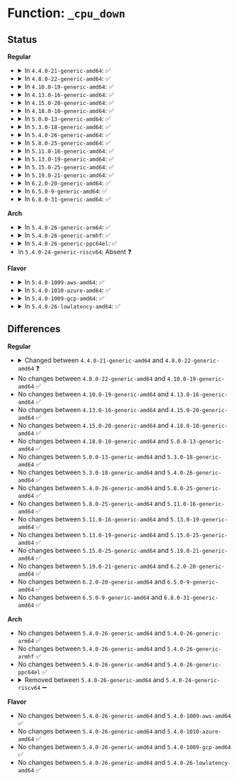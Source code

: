 # Function: <code>_cpu_down</code>

## Status
<b>Regular</b>
<ul>
<li>
<details>
<summary>In <code>4.4.0-21-generic-amd64</code>: ✅</summary>

```c
int _cpu_down(unsigned int cpu, int tasks_frozen)
```

```json
{
  "name": "_cpu_down",
  "collision_type": "Unique Static",
  "inline_type": "No",
  "funcs": [
    {
      "addr": 18446744071579374848,
      "name": "_cpu_down",
      "external": false,
      "loc": "kernel/cpu.c:339",
      "file": "kernel/cpu.c",
      "inline": "seen, unknown",
      "caller_inline": [],
      "caller_func": [
        "kernel/cpu.c:cpu_down",
        "kernel/cpu.c:disable_nonboot_cpus"
      ]
    }
  ],
  "symbols": [
    {
      "addr": 18446744071579374848,
      "name": "_cpu_down",
      "section": ".text",
      "bind": "STB_LOCAL",
      "size": 759
    }
  ]
}
```
</details>
</li>
<li>
<details>
<summary>In <code>4.8.0-22-generic-amd64</code>: ✅</summary>

```c
int _cpu_down(unsigned int cpu, int tasks_frozen, enum cpuhp_state target)
```

```json
{
  "name": "_cpu_down",
  "collision_type": "Unique Static",
  "inline_type": "No",
  "funcs": [
    {
      "addr": 18446744071587834128,
      "name": "_cpu_down",
      "external": false,
      "loc": "kernel/cpu.c:796",
      "file": "kernel/cpu.c",
      "inline": "seen, unknown",
      "caller_inline": [],
      "caller_func": [
        "kernel/cpu.c:disable_nonboot_cpus",
        "kernel/cpu.c:do_cpu_down"
      ]
    }
  ],
  "symbols": [
    {
      "addr": 18446744071587834128,
      "name": "_cpu_down",
      "section": ".text",
      "bind": "STB_LOCAL",
      "size": 321
    }
  ]
}
```
</details>
</li>
<li>
<details>
<summary>In <code>4.10.0-19-generic-amd64</code>: ✅</summary>

```c
int _cpu_down(unsigned int cpu, int tasks_frozen, enum cpuhp_state target)
```

```json
{
  "name": "_cpu_down",
  "collision_type": "Unique Static",
  "inline_type": "No",
  "funcs": [
    {
      "addr": 18446744071588049504,
      "name": "_cpu_down",
      "external": false,
      "loc": "kernel/cpu.c:762",
      "file": "kernel/cpu.c",
      "inline": "seen, unknown",
      "caller_inline": [],
      "caller_func": [
        "kernel/cpu.c:freeze_secondary_cpus",
        "kernel/cpu.c:do_cpu_down"
      ]
    }
  ],
  "symbols": [
    {
      "addr": 18446744071588049504,
      "name": "_cpu_down",
      "section": ".text",
      "bind": "STB_LOCAL",
      "size": 242
    }
  ]
}
```
</details>
</li>
<li>
<details>
<summary>In <code>4.13.0-16-generic-amd64</code>: ✅</summary>

```c
int _cpu_down(unsigned int cpu, int tasks_frozen, enum cpuhp_state target)
```

```json
{
  "name": "_cpu_down",
  "collision_type": "Unique Static",
  "inline_type": "No",
  "funcs": [
    {
      "addr": 18446744071588276656,
      "name": "_cpu_down",
      "external": false,
      "loc": "kernel/cpu.c:685",
      "file": "kernel/cpu.c",
      "inline": "seen, unknown",
      "caller_inline": [],
      "caller_func": [
        "kernel/cpu.c:freeze_secondary_cpus",
        "kernel/cpu.c:do_cpu_down"
      ]
    }
  ],
  "symbols": [
    {
      "addr": 18446744071588276656,
      "name": "_cpu_down",
      "section": ".text",
      "bind": "STB_LOCAL",
      "size": 249
    }
  ]
}
```
</details>
</li>
<li>
<details>
<summary>In <code>4.15.0-20-generic-amd64</code>: ✅</summary>

```c
int _cpu_down(unsigned int cpu, int tasks_frozen, enum cpuhp_state target)
```

```json
{
  "name": "_cpu_down",
  "collision_type": "Unique Static",
  "inline_type": "No",
  "funcs": [
    {
      "addr": 18446744071588842208,
      "name": "_cpu_down",
      "external": false,
      "loc": "kernel/cpu.c:854",
      "file": "kernel/cpu.c",
      "inline": "seen, unknown",
      "caller_inline": [],
      "caller_func": [
        "kernel/cpu.c:freeze_secondary_cpus",
        "kernel/cpu.c:do_cpu_down"
      ]
    }
  ],
  "symbols": [
    {
      "addr": 18446744071588842208,
      "name": "_cpu_down",
      "section": ".text",
      "bind": "STB_LOCAL",
      "size": 516
    }
  ]
}
```
</details>
</li>
<li>
<details>
<summary>In <code>4.18.0-10-generic-amd64</code>: ✅</summary>

```c
int _cpu_down(unsigned int cpu, int tasks_frozen, enum cpuhp_state target)
```

```json
{
  "name": "_cpu_down",
  "collision_type": "Unique Static",
  "inline_type": "No",
  "funcs": [
    {
      "addr": 18446744071589221424,
      "name": "_cpu_down",
      "external": false,
      "loc": "kernel/cpu.c:940",
      "file": "kernel/cpu.c",
      "inline": "seen, unknown",
      "caller_inline": [],
      "caller_func": [
        "kernel/cpu.c:store_smt_control",
        "kernel/cpu.c:freeze_secondary_cpus",
        "kernel/cpu.c:do_cpu_down"
      ]
    }
  ],
  "symbols": [
    {
      "addr": 18446744071589221424,
      "name": "_cpu_down",
      "section": ".text",
      "bind": "STB_LOCAL",
      "size": 498
    }
  ]
}
```
</details>
</li>
<li>
<details>
<summary>In <code>5.0.0-13-generic-amd64</code>: ✅</summary>

```c
int _cpu_down(unsigned int cpu, int tasks_frozen, enum cpuhp_state target)
```

```json
{
  "name": "_cpu_down",
  "collision_type": "Unique Static",
  "inline_type": "No",
  "funcs": [
    {
      "addr": 18446744071589463648,
      "name": "_cpu_down",
      "external": false,
      "loc": "kernel/cpu.c:955",
      "file": "kernel/cpu.c",
      "inline": "seen, unknown",
      "caller_inline": [],
      "caller_func": [
        "kernel/cpu.c:store_smt_control",
        "kernel/cpu.c:freeze_secondary_cpus",
        "kernel/cpu.c:do_cpu_down"
      ]
    }
  ],
  "symbols": [
    {
      "addr": 18446744071589463648,
      "name": "_cpu_down",
      "section": ".text",
      "bind": "STB_LOCAL",
      "size": 478
    }
  ]
}
```
</details>
</li>
<li>
<details>
<summary>In <code>5.3.0-18-generic-amd64</code>: ✅</summary>

```c
int _cpu_down(unsigned int cpu, int tasks_frozen, enum cpuhp_state target)
```

```json
{
  "name": "_cpu_down",
  "collision_type": "Unique Static",
  "inline_type": "No",
  "funcs": [
    {
      "addr": 18446744071589923712,
      "name": "_cpu_down",
      "external": false,
      "loc": "kernel/cpu.c:967",
      "file": "kernel/cpu.c",
      "inline": "seen, unknown",
      "caller_inline": [],
      "caller_func": [
        "kernel/cpu.c:cpuhp_smt_disable",
        "kernel/cpu.c:freeze_secondary_cpus",
        "kernel/cpu.c:do_cpu_down"
      ]
    }
  ],
  "symbols": [
    {
      "addr": 18446744071589923712,
      "name": "_cpu_down",
      "section": ".text",
      "bind": "STB_LOCAL",
      "size": 493
    }
  ]
}
```
</details>
</li>
<li>
<details>
<summary>In <code>5.4.0-26-generic-amd64</code>: ✅</summary>

```c
int _cpu_down(unsigned int cpu, int tasks_frozen, enum cpuhp_state target)
```

```json
{
  "name": "_cpu_down",
  "collision_type": "Unique Static",
  "inline_type": "No",
  "funcs": [
    {
      "addr": 18446744071590149824,
      "name": "_cpu_down",
      "external": false,
      "loc": "kernel/cpu.c:976",
      "file": "kernel/cpu.c",
      "inline": "seen, unknown",
      "caller_inline": [],
      "caller_func": [
        "kernel/cpu.c:cpuhp_smt_disable",
        "kernel/cpu.c:freeze_secondary_cpus",
        "kernel/cpu.c:do_cpu_down"
      ]
    }
  ],
  "symbols": [
    {
      "addr": 18446744071590149824,
      "name": "_cpu_down",
      "section": ".text",
      "bind": "STB_LOCAL",
      "size": 494
    }
  ]
}
```
</details>
</li>
<li>
<details>
<summary>In <code>5.8.0-25-generic-amd64</code>: ✅</summary>

```c
int _cpu_down(unsigned int cpu, int tasks_frozen, enum cpuhp_state target)
```

```json
{
  "name": "_cpu_down",
  "collision_type": "Unique Static",
  "inline_type": "No",
  "funcs": [
    {
      "addr": 18446744071591168448,
      "name": "_cpu_down",
      "external": false,
      "loc": "kernel/cpu.c:992",
      "file": "kernel/cpu.c",
      "inline": "seen, unknown",
      "caller_inline": [],
      "caller_func": [
        "kernel/cpu.c:write_cpuhp_target",
        "kernel/cpu.c:cpuhp_smt_disable",
        "kernel/cpu.c:freeze_secondary_cpus",
        "kernel/cpu.c:smp_shutdown_nonboot_cpus",
        "kernel/cpu.c:cpu_device_down"
      ]
    }
  ],
  "symbols": [
    {
      "addr": 18446744071591168448,
      "name": "_cpu_down",
      "section": ".text",
      "bind": "STB_LOCAL",
      "size": 530
    }
  ]
}
```
</details>
</li>
<li>
<details>
<summary>In <code>5.11.0-16-generic-amd64</code>: ✅</summary>

```c
int _cpu_down(unsigned int cpu, int tasks_frozen, enum cpuhp_state target)
```

```json
{
  "name": "_cpu_down",
  "collision_type": "Unique Static",
  "inline_type": "No",
  "funcs": [
    {
      "addr": 18446744071591664208,
      "name": "_cpu_down",
      "external": false,
      "loc": "kernel/cpu.c:996",
      "file": "kernel/cpu.c",
      "inline": "seen, unknown",
      "caller_inline": [],
      "caller_func": [
        "kernel/cpu.c:write_cpuhp_target",
        "kernel/cpu.c:cpuhp_smt_disable",
        "kernel/cpu.c:freeze_secondary_cpus",
        "kernel/cpu.c:smp_shutdown_nonboot_cpus",
        "kernel/cpu.c:cpu_device_down"
      ]
    }
  ],
  "symbols": [
    {
      "addr": 18446744071591664208,
      "name": "_cpu_down",
      "section": ".text",
      "bind": "STB_LOCAL",
      "size": 530
    }
  ]
}
```
</details>
</li>
<li>
<details>
<summary>In <code>5.13.0-19-generic-amd64</code>: ✅</summary>

```c
int _cpu_down(unsigned int cpu, int tasks_frozen, enum cpuhp_state target)
```

```json
{
  "name": "_cpu_down",
  "collision_type": "Unique Static",
  "inline_type": "No",
  "funcs": [
    {
      "addr": 18446744071591608032,
      "name": "_cpu_down",
      "external": false,
      "loc": "kernel/cpu.c:1096",
      "file": "kernel/cpu.c",
      "inline": "seen, unknown",
      "caller_inline": [],
      "caller_func": [
        "kernel/cpu.c:write_cpuhp_target",
        "kernel/cpu.c:cpuhp_smt_disable",
        "kernel/cpu.c:freeze_secondary_cpus",
        "kernel/cpu.c:smp_shutdown_nonboot_cpus",
        "kernel/cpu.c:cpu_device_down"
      ]
    }
  ],
  "symbols": [
    {
      "addr": 18446744071591608032,
      "name": "_cpu_down",
      "section": ".text",
      "bind": "STB_LOCAL",
      "size": 854
    }
  ]
}
```
</details>
</li>
<li>
<details>
<summary>In <code>5.15.0-25-generic-amd64</code>: ✅</summary>

```c
int _cpu_down(unsigned int cpu, int tasks_frozen, enum cpuhp_state target)
```

```json
{
  "name": "_cpu_down",
  "collision_type": "Unique Static",
  "inline_type": "No",
  "funcs": [
    {
      "addr": 18446744071592781408,
      "name": "_cpu_down",
      "external": false,
      "loc": "kernel/cpu.c:1120",
      "file": "kernel/cpu.c",
      "inline": "seen, unknown",
      "caller_inline": [],
      "caller_func": [
        "kernel/cpu.c:target_store",
        "kernel/cpu.c:cpuhp_smt_disable",
        "kernel/cpu.c:freeze_secondary_cpus",
        "kernel/cpu.c:smp_shutdown_nonboot_cpus",
        "kernel/cpu.c:cpu_device_down"
      ]
    }
  ],
  "symbols": [
    {
      "addr": 18446744071592781408,
      "name": "_cpu_down",
      "section": ".text",
      "bind": "STB_LOCAL",
      "size": 711
    }
  ]
}
```
</details>
</li>
<li>
<details>
<summary>In <code>5.19.0-21-generic-amd64</code>: ✅</summary>

```c
int _cpu_down(unsigned int cpu, int tasks_frozen, enum cpuhp_state target)
```

```json
{
  "name": "_cpu_down",
  "collision_type": "Unique Static",
  "inline_type": "No",
  "funcs": [
    {
      "addr": 18446744071594679520,
      "name": "_cpu_down",
      "external": false,
      "loc": "kernel/cpu.c:1126",
      "file": "kernel/cpu.c",
      "inline": "seen, unknown",
      "caller_inline": [],
      "caller_func": [
        "kernel/cpu.c:target_store",
        "kernel/cpu.c:cpuhp_smt_disable",
        "kernel/cpu.c:freeze_secondary_cpus",
        "kernel/cpu.c:smp_shutdown_nonboot_cpus",
        "kernel/cpu.c:cpu_device_down"
      ]
    }
  ],
  "symbols": [
    {
      "addr": 18446744071594679520,
      "name": "_cpu_down",
      "section": ".text",
      "bind": "STB_LOCAL",
      "size": 742
    }
  ]
}
```
</details>
</li>
<li>
<details>
<summary>In <code>6.2.0-20-generic-amd64</code>: ✅</summary>

```c
int _cpu_down(unsigned int cpu, int tasks_frozen, enum cpuhp_state target)
```

```json
{
  "name": "_cpu_down",
  "collision_type": "Unique Static",
  "inline_type": "No",
  "funcs": [
    {
      "addr": 18446744071596415312,
      "name": "_cpu_down",
      "external": false,
      "loc": "kernel/cpu.c:1152",
      "file": "kernel/cpu.c",
      "inline": "seen, unknown",
      "caller_inline": [],
      "caller_func": [
        "kernel/cpu.c:target_store",
        "kernel/cpu.c:cpuhp_smt_disable",
        "kernel/cpu.c:freeze_secondary_cpus",
        "kernel/cpu.c:smp_shutdown_nonboot_cpus",
        "kernel/cpu.c:cpu_device_down"
      ]
    }
  ],
  "symbols": [
    {
      "addr": 18446744071596415312,
      "name": "_cpu_down",
      "section": ".text",
      "bind": "STB_LOCAL",
      "size": 664
    }
  ]
}
```
</details>
</li>
<li>
<details>
<summary>In <code>6.5.0-9-generic-amd64</code>: ✅</summary>

```c
int _cpu_down(unsigned int cpu, int tasks_frozen, enum cpuhp_state target)
```

```json
{
  "name": "_cpu_down",
  "collision_type": "Unique Static",
  "inline_type": "No",
  "funcs": [
    {
      "addr": 18446744071596955168,
      "name": "_cpu_down",
      "external": false,
      "loc": "kernel/cpu.c:1404",
      "file": "kernel/cpu.c",
      "inline": "seen, unknown",
      "caller_inline": [],
      "caller_func": [
        "kernel/cpu.c:freeze_secondary_cpus",
        "kernel/cpu.c:__cpu_down_maps_locked"
      ]
    }
  ],
  "symbols": [
    {
      "addr": 18446744071596955168,
      "name": "_cpu_down",
      "section": ".text",
      "bind": "STB_LOCAL",
      "size": 659
    }
  ]
}
```
</details>
</li>
<li>
<details>
<summary>In <code>6.8.0-31-generic-amd64</code>: ✅</summary>

```c
int _cpu_down(unsigned int cpu, int tasks_frozen, enum cpuhp_state target)
```

```json
{
  "name": "_cpu_down",
  "collision_type": "Unique Static",
  "inline_type": "No",
  "funcs": [
    {
      "addr": 18446744071597882688,
      "name": "_cpu_down",
      "external": false,
      "loc": "kernel/cpu.c:1439",
      "file": "kernel/cpu.c",
      "inline": "seen, unknown",
      "caller_inline": [],
      "caller_func": [
        "kernel/cpu.c:freeze_secondary_cpus",
        "kernel/cpu.c:__cpu_down_maps_locked"
      ]
    }
  ],
  "symbols": [
    {
      "addr": 18446744071597882688,
      "name": "_cpu_down",
      "section": ".text",
      "bind": "STB_LOCAL",
      "size": 659
    }
  ]
}
```
</details>
</li>
</ul>
<b>Arch</b>
<ul>
<li>
<details>
<summary>In <code>5.4.0-26-generic-arm64</code>: ✅</summary>

```c
int _cpu_down(unsigned int cpu, int tasks_frozen, enum cpuhp_state target)
```

```json
{
  "name": "_cpu_down",
  "collision_type": "Unique Static",
  "inline_type": "No",
  "funcs": [
    {
      "addr": 18446603336503901416,
      "name": "_cpu_down",
      "external": false,
      "loc": "kernel/cpu.c:976",
      "file": "kernel/cpu.c",
      "inline": "seen, unknown",
      "caller_inline": [],
      "caller_func": [
        "kernel/cpu.c:freeze_secondary_cpus",
        "kernel/cpu.c:do_cpu_down"
      ]
    }
  ],
  "symbols": [
    {
      "addr": 18446603336503901416,
      "name": "_cpu_down",
      "section": ".text",
      "bind": "STB_LOCAL",
      "size": 544
    }
  ]
}
```
</details>
</li>
<li>
<details>
<summary>In <code>5.4.0-26-generic-armhf</code>: ✅</summary>

```c
int _cpu_down(unsigned int cpu, int tasks_frozen, enum cpuhp_state target)
```

```json
{
  "name": "_cpu_down",
  "collision_type": "Unique Static",
  "inline_type": "No",
  "funcs": [
    {
      "addr": 3236529024,
      "name": "_cpu_down",
      "external": false,
      "loc": "kernel/cpu.c:976",
      "file": "kernel/cpu.c",
      "inline": "seen, unknown",
      "caller_inline": [],
      "caller_func": [
        "kernel/cpu.c:freeze_secondary_cpus",
        "kernel/cpu.c:do_cpu_down"
      ]
    }
  ],
  "symbols": [
    {
      "addr": 3236529024,
      "name": "_cpu_down",
      "section": ".text",
      "bind": "STB_LOCAL",
      "size": 552
    }
  ]
}
```
</details>
</li>
<li>
<details>
<summary>In <code>5.4.0-26-generic-ppc64el</code>: ✅</summary>

```c
int _cpu_down(unsigned int cpu, int tasks_frozen, enum cpuhp_state target)
```

```json
{
  "name": "_cpu_down",
  "collision_type": "Unique Static",
  "inline_type": "No",
  "funcs": [
    {
      "addr": 13835058055283479632,
      "name": "_cpu_down",
      "external": false,
      "loc": "kernel/cpu.c:976",
      "file": "kernel/cpu.c",
      "inline": "seen, unknown",
      "caller_inline": [],
      "caller_func": [
        "kernel/cpu.c:freeze_secondary_cpus",
        "kernel/cpu.c:do_cpu_down"
      ]
    }
  ],
  "symbols": [
    {
      "addr": 13835058055283479632,
      "name": "_cpu_down",
      "section": ".text",
      "bind": "STB_LOCAL",
      "size": 768
    }
  ]
}
```
</details>
</li>
<li>
In <code>5.4.0-24-generic-riscv64</code>: Absent ❓
</li>
</ul>
<b>Flavor</b>
<ul>
<li>
<details>
<summary>In <code>5.4.0-1009-aws-amd64</code>: ✅</summary>

```c
int _cpu_down(unsigned int cpu, int tasks_frozen, enum cpuhp_state target)
```

```json
{
  "name": "_cpu_down",
  "collision_type": "Unique Static",
  "inline_type": "No",
  "funcs": [
    {
      "addr": 18446744071589752112,
      "name": "_cpu_down",
      "external": false,
      "loc": "kernel/cpu.c:976",
      "file": "kernel/cpu.c",
      "inline": "seen, unknown",
      "caller_inline": [],
      "caller_func": [
        "kernel/cpu.c:cpuhp_smt_disable",
        "kernel/cpu.c:freeze_secondary_cpus",
        "kernel/cpu.c:do_cpu_down"
      ]
    }
  ],
  "symbols": [
    {
      "addr": 18446744071589752112,
      "name": "_cpu_down",
      "section": ".text",
      "bind": "STB_LOCAL",
      "size": 494
    }
  ]
}
```
</details>
</li>
<li>
<details>
<summary>In <code>5.4.0-1010-azure-amd64</code>: ✅</summary>

```c
int _cpu_down(unsigned int cpu, int tasks_frozen, enum cpuhp_state target)
```

```json
{
  "name": "_cpu_down",
  "collision_type": "Unique Static",
  "inline_type": "No",
  "funcs": [
    {
      "addr": 18446744071589476336,
      "name": "_cpu_down",
      "external": false,
      "loc": "kernel/cpu.c:976",
      "file": "kernel/cpu.c",
      "inline": "seen, unknown",
      "caller_inline": [],
      "caller_func": [
        "kernel/cpu.c:cpuhp_smt_disable",
        "kernel/cpu.c:freeze_secondary_cpus",
        "kernel/cpu.c:do_cpu_down"
      ]
    }
  ],
  "symbols": [
    {
      "addr": 18446744071589476336,
      "name": "_cpu_down",
      "section": ".text",
      "bind": "STB_LOCAL",
      "size": 494
    }
  ]
}
```
</details>
</li>
<li>
<details>
<summary>In <code>5.4.0-1009-gcp-amd64</code>: ✅</summary>

```c
int _cpu_down(unsigned int cpu, int tasks_frozen, enum cpuhp_state target)
```

```json
{
  "name": "_cpu_down",
  "collision_type": "Unique Static",
  "inline_type": "No",
  "funcs": [
    {
      "addr": 18446744071590195520,
      "name": "_cpu_down",
      "external": false,
      "loc": "kernel/cpu.c:976",
      "file": "kernel/cpu.c",
      "inline": "seen, unknown",
      "caller_inline": [],
      "caller_func": [
        "kernel/cpu.c:cpuhp_smt_disable",
        "kernel/cpu.c:freeze_secondary_cpus",
        "kernel/cpu.c:do_cpu_down"
      ]
    }
  ],
  "symbols": [
    {
      "addr": 18446744071590195520,
      "name": "_cpu_down",
      "section": ".text",
      "bind": "STB_LOCAL",
      "size": 494
    }
  ]
}
```
</details>
</li>
<li>
<details>
<summary>In <code>5.4.0-26-lowlatency-amd64</code>: ✅</summary>

```c
int _cpu_down(unsigned int cpu, int tasks_frozen, enum cpuhp_state target)
```

```json
{
  "name": "_cpu_down",
  "collision_type": "Unique Static",
  "inline_type": "No",
  "funcs": [
    {
      "addr": 18446744071590245952,
      "name": "_cpu_down",
      "external": false,
      "loc": "kernel/cpu.c:976",
      "file": "kernel/cpu.c",
      "inline": "seen, unknown",
      "caller_inline": [],
      "caller_func": [
        "kernel/cpu.c:cpuhp_smt_disable",
        "kernel/cpu.c:freeze_secondary_cpus",
        "kernel/cpu.c:do_cpu_down"
      ]
    }
  ],
  "symbols": [
    {
      "addr": 18446744071590245952,
      "name": "_cpu_down",
      "section": ".text",
      "bind": "STB_LOCAL",
      "size": 494
    }
  ]
}
```
</details>
</li>
</ul>

## Differences
<b>Regular</b>
<ul>
<li>
<details>
<summary>Changed between <code>4.4.0-21-generic-amd64</code> and <code>4.8.0-22-generic-amd64</code> ❓</summary>
<ul>
<li>
<b>Param added. </b>
<code>enum cpuhp_state target</code>
</li>
</ul>
</details>
</li>
<li>
No changes between <code>4.8.0-22-generic-amd64</code> and <code>4.10.0-19-generic-amd64</code> ✅
</li>
<li>
No changes between <code>4.10.0-19-generic-amd64</code> and <code>4.13.0-16-generic-amd64</code> ✅
</li>
<li>
No changes between <code>4.13.0-16-generic-amd64</code> and <code>4.15.0-20-generic-amd64</code> ✅
</li>
<li>
No changes between <code>4.15.0-20-generic-amd64</code> and <code>4.18.0-10-generic-amd64</code> ✅
</li>
<li>
No changes between <code>4.18.0-10-generic-amd64</code> and <code>5.0.0-13-generic-amd64</code> ✅
</li>
<li>
No changes between <code>5.0.0-13-generic-amd64</code> and <code>5.3.0-18-generic-amd64</code> ✅
</li>
<li>
No changes between <code>5.3.0-18-generic-amd64</code> and <code>5.4.0-26-generic-amd64</code> ✅
</li>
<li>
No changes between <code>5.4.0-26-generic-amd64</code> and <code>5.8.0-25-generic-amd64</code> ✅
</li>
<li>
No changes between <code>5.8.0-25-generic-amd64</code> and <code>5.11.0-16-generic-amd64</code> ✅
</li>
<li>
No changes between <code>5.11.0-16-generic-amd64</code> and <code>5.13.0-19-generic-amd64</code> ✅
</li>
<li>
No changes between <code>5.13.0-19-generic-amd64</code> and <code>5.15.0-25-generic-amd64</code> ✅
</li>
<li>
No changes between <code>5.15.0-25-generic-amd64</code> and <code>5.19.0-21-generic-amd64</code> ✅
</li>
<li>
No changes between <code>5.19.0-21-generic-amd64</code> and <code>6.2.0-20-generic-amd64</code> ✅
</li>
<li>
No changes between <code>6.2.0-20-generic-amd64</code> and <code>6.5.0-9-generic-amd64</code> ✅
</li>
<li>
No changes between <code>6.5.0-9-generic-amd64</code> and <code>6.8.0-31-generic-amd64</code> ✅
</li>
</ul>
<b>Arch</b>
<ul>
<li>
No changes between <code>5.4.0-26-generic-amd64</code> and <code>5.4.0-26-generic-arm64</code> ✅
</li>
<li>
No changes between <code>5.4.0-26-generic-amd64</code> and <code>5.4.0-26-generic-armhf</code> ✅
</li>
<li>
No changes between <code>5.4.0-26-generic-amd64</code> and <code>5.4.0-26-generic-ppc64el</code> ✅
</li>
<li>
<details>
<summary>Removed between <code>5.4.0-26-generic-amd64</code> and <code>5.4.0-24-generic-riscv64</code> ➖</summary>

```c
int _cpu_down(unsigned int cpu, int tasks_frozen, enum cpuhp_state target)
```
</details>
</li>
</ul>
<b>Flavor</b>
<ul>
<li>
No changes between <code>5.4.0-26-generic-amd64</code> and <code>5.4.0-1009-aws-amd64</code> ✅
</li>
<li>
No changes between <code>5.4.0-26-generic-amd64</code> and <code>5.4.0-1010-azure-amd64</code> ✅
</li>
<li>
No changes between <code>5.4.0-26-generic-amd64</code> and <code>5.4.0-1009-gcp-amd64</code> ✅
</li>
<li>
No changes between <code>5.4.0-26-generic-amd64</code> and <code>5.4.0-26-lowlatency-amd64</code> ✅
</li>
</ul>

